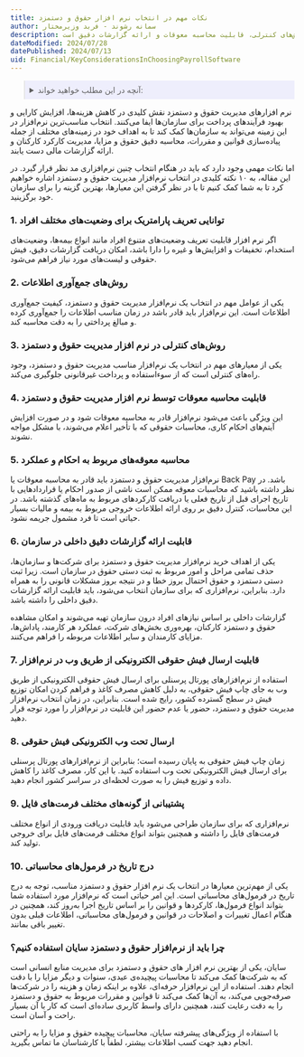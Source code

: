 ```yaml
---
title: نکات مهم در انتخاب نرم افزار حقوق و دستمزد 
author: سمانه رشوند - فربد وزیرمختار
description: این مقاله به بررسی نکات اساسی برای انتخاب نرم‌افزار مناسب مدیریت حقوق و دستمزد می‌پردازد، که شامل انواع وضعیت‌های افراد، کیفیت جمع‌آوری داده‌ها، روش‌های کنترلی، قابلیت محاسبه معوقات و ارائه گزارشات دقیق است.
dateModified: 2024/07/28
datePublished: 2024/07/13
uid: Financial/KeyConsiderationsInChoosingPayrollSoftware
---
```


<blockquote style="background-color:#eeeefc; padding:0.5rem">

<details>
  <summary>آنچه در این مطلب خواهید خواند:</summary>
  <ul>
    <li>توانایی تعریف پارامتریک برای وضعیت‌های مختلف افراد</li>
    <li>روش‌های جمع‌آوری اطلاعات</li>
    <li>روش‌های کنترلی در نرم ‌افزار مدیریت حقوق و دستمزد</li>
    <li>قابلیت محاسبه معوقات توسط نرم ‌افزار مدیریت حقوق و دستمزد</li>
    <li>محاسبه معوقه‌های مربوط به احکام و عملکرد</li>
    <li>قابلیت ارائه گزارشات دقیق داخلی در سازمان</li>
    <li>قابلیت ارسال فیش حقوقی الکترونیکی از طریق وب در نرم‌افزار</li>
    <li>ارسال تحت وب الکترونیکی فیش حقوقی</li>
    <li>پشتیبانی از گونه‌های مختلف فرمت‌های فایل</li>
    <li>درج تاریخ در فرمول‌های محاسباتی</li>
    <li>چرا باید از نرم‌افزار حقوق و دستمزد سایان استفاده کنیم؟</li>
  </ul>
</details>
</blockquote>

نرم‌ افزارهای مدیریت حقوق و دستمزد نقش کلیدی در کاهش هزینه‌ها، افزایش کارایی و بهبود فرآیندهای پرداخت برای سازمان‌ها ایفا می‌کنند. انتخاب مناسب‌ترین نرم‌افزار در این زمینه می‌تواند به سازمان‌ها کمک کند تا به اهداف خود در زمینه‌های مختلف از جمله پیاده‌سازی قوانین و مقررات، محاسبه دقیق حقوق و مزایا، مدیریت کارکرد کارکنان و ارائه گزارشات مالی دست یابند.

اما نکات مهمی وجود دارد که باید در هنگام انتخاب چنین نرم‌افزاری مد نظر قرار گیرد. در این مقاله، به ۱۰ نکته کلیدی در انتخاب نرم‌افزار مدیریت حقوق و دستمزد اشاره خواهیم کرد تا به شما کمک کنیم تا با در نظر گرفتن این معیارها، بهترین گزینه را برای سازمان خود برگزینید.

### 1.	توانایی تعریف پارامتریک برای وضعیت‌های مختلف افراد

اگر نرم افزار قابلیت تعریف وضعیت‌های متنوع افراد مانند انواع بیمه‌ها، وضعیت‌های استخدام، تخفیفات و افزایش‌ها و غیره را دارا باشد، امکان دریافت گزارشات دقیق، فیش حقوقی و لیست‌های مورد نیاز فراهم می‌شود.

### 2.	روش‌های جمع‌آوری اطلاعات

یکی از عوامل مهم در انتخاب یک نرم‌افزار مدیریت حقوق و دستمزد، کیفیت جمع‌آوری اطلاعات است. این نرم‌افزار باید قادر باشد در زمان مناسب اطلاعات را جمع‌آوری کرده و مبالغ پرداختی را به دقت محاسبه کند.

### 3.	روش‌های کنترلی در نرم ‌افزار مدیریت حقوق و دستمزد

یکی از معیارهای مهم در انتخاب یک نرم‌افزار مناسب مدیریت حقوق و دستمزد، وجود راه‌های کنترلی است که از سوءاستفاده و پرداخت غیرقانونی جلوگیری می‌کند.

### 4.	قابلیت محاسبه معوقات توسط نرم ‌افزار مدیریت حقوق و دستمزد

این ویژگی باعث می‌شود نرم‌افزار قادر به محاسبه معوقات شود و در صورت افزایش آیتم‌های احکام کاری، محاسبات حقوقی که با تأخیر اعلام می‌شوند، با مشکل مواجه نشوند.

### 5.	محاسبه معوقه‌های مربوط به احکام و عملکرد

نرم‌افزار مدیریت حقوق و دستمزد باید قادر به محاسبه معوقات یا Back Pay باشد. در نظر داشته باشید که محاسبات معوقه ممکن است ناشی از صدور احکام یا قراردادهایی با تاریخ اجرای قبل از تاریخ فعلی یا دریافت کارکردهای مربوط به ماه‌های گذشته باشد.
در این محاسبات، کنترل دقیق بر روی ارائه اطلاعات خروجی مربوط به بیمه و مالیات بسیار حیاتی است تا فرد مشمول جریمه نشود.

### 6.	قابلیت ارائه گزارشات دقیق داخلی در سازمان

یکی از اهداف خرید نرم‌افزار مدیریت حقوق و دستمزد برای شرکت‌ها و سازمان‌ها، حذف تمامی مراحل و امور مربوط به ثبت دستی حقوق در سازمان است. زیرا ثبت دستی دستمزد و حقوق احتمال بروز خطا و در نتیجه بروز مشکلات قانونی را به همراه دارد. بنابراین، نرم‌افزاری که برای سازمان انتخاب می‌شود، باید قابلیت ارائه گزارشات دقیق داخلی را داشته باشد.

گزارشات داخلی بر اساس نیازهای افراد درون سازمان تهیه می‌شوند و امکان مشاهده حقوق و دستمزد کارکنان، بهره‌وری بخش‌های شرکت، عملکرد هر کارمند، پاداش‌ها، مزایای کارمندان و سایر اطلاعات مربوطه را فراهم می‌کنند.

### 7.	قابلیت ارسال فیش حقوقی الکترونیکی از طریق وب در نرم‌افزار

استفاده از نرم‌افزارهای پورتال پرسنلی برای ارسال فیش حقوقی الکترونیکی از طریق وب به جای چاپ فیش حقوقی، به دلیل کاهش مصرف کاغذ و فراهم کردن امکان توزیع فیش در سطح گسترده کشور، رایج شده است. بنابراین، در زمان انتخاب نرم‌افزار مدیریت حقوق و دستمزد، حضور یا عدم حضور این قابلیت در نرم‌افزار را مورد توجه قرار دهید.

### 8.	ارسال تحت وب الکترونیکی فیش حقوقی 

زمان چاپ فیش حقوقی به پایان رسیده است؛ بنابراین از نرم‌افزارهای پورتال پرسنلی برای ارسال فیش الکترونیکی تحت وب استفاده کنید. با این کار، مصرف کاغذ را کاهش داده و توزیع فیش را به صورت لحظه‌ای در سراسر کشور انجام دهید.

### 9.	پشتیبانی از گونه‌های مختلف فرمت‌های فایل

نرم‌افزاری که برای سازمان طراحی می‌شود باید قابلیت دریافت ورودی از انواع مختلف فرمت‌های فایل را داشته و همچنین بتواند انواع مختلف فرمت‌های فایل برای خروجی تولید کند.

### 10.	 درج تاریخ در فرمول‌های محاسباتی

یکی از مهم‌ترین معیارها در انتخاب یک نرم ‌افزار حقوق و دستمزد مناسب، توجه به درج تاریخ در فرمول‌های محاسباتی است. این امر حیاتی است که نرم‌افزار مورد استفاده شما بتواند انواع فرمول‌ها، کارکردها و قوانین را بر اساس تاریخ اجرا به‌روز کند، همچنین در هنگام اعمال تغییرات و اصلاحات در قوانین و فرمول‌های محاسباتی، اطلاعات قبلی بدون تغییر باقی بمانند.

### چرا باید از نرم‌افزار حقوق و دستمزد سایان استفاده کنیم؟

سایان، یکی از بهترین نرم افزار های حقوق و دستمزد برای مدیریت منابع انسانی است که به شرکت‌ها کمک می‌کند تا محاسبات پیچیده‌ی عیدی، سنوات و دیگر مزایا را با دقت انجام دهند. استفاده از این نرم‌افزار حرفه‌ای، علاوه بر اینکه زمان و هزینه را در شرکت‌ها صرفه‌جویی می‌کند، به آن‌ها کمک می‌کند تا قوانین و مقررات مربوط به حقوق و دستمزد را به دقت رعایت کنند، همچنین دارای واسط کاربری ساده‌ای است که کار با آن بسیار راحت و آسان است.

با استفاده از ویژگی‌های پیشرفته سایان، محاسبات پیچیده حقوق و مزایا را به راحتی انجام دهید جهت کسب اطلاعات بیشتر، لطفاً با کارشناسان ما تماس بگیرید.
